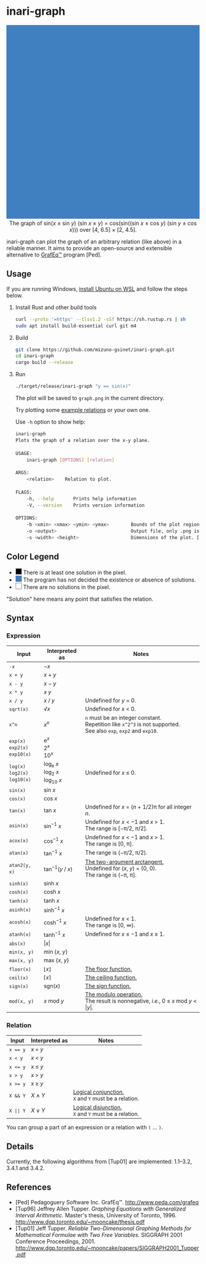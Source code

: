 # inari-graph

<p align="center">
  <img src="images/cover.gif"><br>
  The graph of sin(<i>x</i> ± sin <i>y</i>) (sin <i>x</i> ± <i>y</i>) = cos(sin((sin <i>x</i> ± cos <i>y</i>) (sin <i>y</i> ± cos <i>x</i>))) over [4, 6.5] × [2, 4.5].
</p>

inari-graph can plot the graph of an arbitrary relation (like above) in a reliable manner. It aims to provide an open-source and extensible alternative to [GrafEq™](http://www.peda.com/grafeq/) program [Ped].

## Usage

If you are running Windows, [install Ubuntu on WSL](https://ubuntu.com/wsl) and follow the steps below.

1. Install Rust and other build tools

   ```bash
   curl --proto '=https' --tlsv1.2 -sSf https://sh.rustup.rs | sh
   sudo apt install build-essential curl git m4
   ```

1. Build

   ```bash
   git clone https://github.com/mizuno-gsinet/inari-graph.git
   cd inari-graph
   cargo build --release
   ```

1. Run

   ```bash
   ./target/release/inari-graph "y == sin(x)"
   ```

   The plot will be saved to `graph.png` in the current directory.

   Try plotting some [example relations](Examples.md) or your own one.

   Use `-h` option to show help:

   ```bash
   inari-graph 
   Plots the graph of a relation over the x-y plane.
   
   USAGE:
       inari-graph [OPTIONS] [relation]
   
   ARGS:
       <relation>    Relation to plot.
   
   FLAGS:
       -h, --help       Prints help information
       -V, --version    Prints version information
   
   OPTIONS:
       -b <xmin> <xmax> <ymin> <ymax>        Bounds of the plot region. [default: -10 10 -10 10]
       -o <output>                           Output file, only .png is supported. [default: graph.png]
       -s <width> <height>                   Dimensions of the plot. [default: 1024 1024]
   ```

## Color Legend

- ![Black](images/black.png) There is at least one solution in the pixel.
- ![Blue](images/blue.png) The program has not decided the existence or absence of solutions.
- ![White](images/white.png) There are no solutions in the pixel.

"Solution" here means any point that satisfies the relation.

## Syntax

### Expression

| Input                                   | Interpreted as                                               | Notes                                                        |
| --------------------------------------- | ------------------------------------------------------------ | ------------------------------------------------------------ |
| `-x`                                    | −*x*                                                         |                                                              |
| `x + y`                                 | *x* + *y*                                                    |                                                              |
| `x - y`                                 | *x* − *y*                                                    |                                                              |
| `x * y`                                 | *x* *y*                                                      |                                                              |
| `x / y`                                 | *x* / *y*                                                    | Undefined for *y* = 0.                                       |
| `sqrt(x)`                               | √*x*                                                         | Undefined for *x* < 0.                                       |
| `x^n`                                   | *x*<sup>*n*</sup>                                            | `n` must be an integer constant.<br />Repetition like `x^2^3` is not supported.<br />See also `exp`, `exp2` and `exp10`. |
| `exp(x)`<br />`exp2(x)`<br />`exp10(x)` | e<sup>*x*</sup><br />2<sup>*x*</sup><br />10<sup>*x*</sup>   |                                                              |
| `log(x)`<br />`log2(x)`<br />`log10(x)` | log<sub>e</sub> *x*<br />log<sub>2</sub> *x*<br />log<sub>10</sub> *x* | Undefined for *x* ≤ 0.                                       |
| `sin(x)`                                | sin *x*                                                      |                                                              |
| `cos(x)`                                | cos *x*                                                      |                                                              |
| `tan(x)`                                | tan *x*                                                      | Undefined for *x* = (*n* + 1/2)π for all integer *n*.        |
| `asin(x)`                               | sin<sup>−1</sup> *x*                                         | Undefined for *x* < −1 and *x* > 1.<br />The range is [−π/2, π/2]. |
| `acox(x)`                               | cos<sup>−1</sup> *x*                                         | Undefined for *x* < −1 and *x* > 1.<br />The range is [0, π]. |
| `atan(x)`                               | tan<sup>−1</sup> *x*                                         | The range is (−π/2, π/2).                                    |
| `atan2(y, x)`                           | tan<sup>−1</sup>(*y* / *x*)                                  | [The two-argument arctangent.](https://en.wikipedia.org/wiki/Atan2)<br />Undefined for (*x*, *y*) = (0, 0).<br />The range is (−π, π]. |
| `sinh(x)`                               | sinh *x*                                                     |                                                              |
| `cosh(x)`                               | cosh *x*                                                     |                                                              |
| `tanh(x)`                               | tanh *x*                                                     |                                                              |
| `asinh(x)`                              | sinh<sup>−1</sup> *x*                                        |                                                              |
| `acosh(x)`                              | cosh<sup>−1</sup> *x*                                        | Undefined for *x* < 1.<br />The range is [0, ∞).             |
| `atanh(x)`                              | tanh<sup>−1</sup> *x*                                        | Undefined for *x* ≤ −1 and *x* ≥ 1.                          |
| `abs(x)`                                | \|*x*\|                                                      |                                                              |
| `min(x, y)`                             | min {*x*, *y*}                                               |                                                              |
| `max(x, y)`                             | max {*x*, *y*}                                               |                                                              |
| `floor(x)`                              | ⌊*x*⌋                                                        | [The floor function.](https://en.wikipedia.org/wiki/Floor_and_ceiling_functions) |
| `ceil(x)`                               | ⌈*x*⌉                                                        | [The ceiling function.](https://en.wikipedia.org/wiki/Floor_and_ceiling_functions) |
| `sign(x)`                               | sgn(*x*)                                                     | [The sign function.](https://en.wikipedia.org/wiki/Sign_function) |
| `mod(x, y)`                             | *x* mod *y*                                                  | [The modulo operation.](https://en.wikipedia.org/wiki/Modulo_operation)<br />The result is nonnegative, *i.e.*, 0 ≤ *x* mod *y* < \|*y*\|. |

### Relation

| Input    | Interpreted as | Notes                                                        |
| -------- | -------------- | ------------------------------------------------------------ |
| `x == y` | *x* = *y*      |                                                              |
| `x < y`  | *x* < *y*      |                                                              |
| `x <= y` | *x* ≤ *y*      |                                                              |
| `x > y`  | *x* > *y*      |                                                              |
| `x >= y` | *x* ≥ *y*      |                                                              |
| `X && Y` | *X* ∧ *Y*      | [Logical conjunction.](https://en.wikipedia.org/wiki/Logical_conjunction)<br />`X` and `Y` must be a relation. |
| `X \|\| Y` | *X* ∨ *Y*      | [Logical disjunction.](https://en.wikipedia.org/wiki/Logical_disjunction)<br />`X` and `Y` must be a relation. |

You can group a part of an expression or a relation with `(` … `)`.

## Details

Currently, the following algorithms from [Tup01] are implemented: 1.1–3.2, 3.4.1 and 3.4.2.

## References

- [Ped] Pedagoguery Software Inc. GrafEq™. http://www.peda.com/grafeq
- [Tup96] Jeffrey Allen Tupper. *Graphing Equations with Generalized Interval Arithmetic.* Master's thesis, University of Toronto, 1996. http://www.dgp.toronto.edu/~mooncake/thesis.pdf
- [Tup01] Jeff Tupper. *Reliable Two-Dimensional Graphing Methods for Mathematical Formulae with Two Free Variables.* SIGGRAPH 2001 Conference Proceedings, 2001. http://www.dgp.toronto.edu/~mooncake/papers/SIGGRAPH2001_Tupper.pdf
